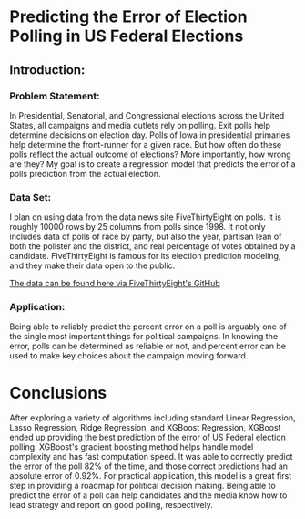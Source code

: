# Predicting the Error of Election Polling in US Federal Elections

## Introduction:
### Problem Statement:
In Presidential, Senatorial, and Congressional elections across the United States, all campaigns and media outlets rely on polling. Exit polls help determine decisions on election day. Polls of Iowa in presidential primaries help determine the front-runner for a given race. But how often do these polls reflect the actual outcome of elections? More importantly, how wrong are they? My goal is to create a regression model that predicts the error of a polls prediction from the actual election.

### Data Set:
I plan on using data from the data news site FiveThirtyEight on polls. It is roughly 10000 rows by 25 columns from polls since 1998. It not only includes data of polls of race by party, but also the year, partisan lean of both the pollster and the district, and real percentage of votes obtained by a candidate. FiveThirtyEight is famous for its election prediction modeling, and they make their data open to the public.

[The data can be found here via FiveThirtyEight's GitHub](https://github.com/fivethirtyeight/data/tree/master/pollster-ratings)

### Application:
Being able to reliably predict the percent error on a poll is arguably one of the single most important things for political campaigns. In knowing the error, polls can be determined as reliable or not, and percent error can be used to make key choices about the campaign moving forward.

# Conclusions

After exploring a variety of algorithms including standard Linear Regression, Lasso Regression, Ridge Regression, and XGBoost Regression, XGBoost ended up providing the best prediction of the error of US Federal election polling. XGBoost's gradient boosting method helps handle model complexity and has fast computation speed. It was able to correctly predict the error of the poll 82% of the time, and those correct predictions had an absolute error of 0.92%. For practical application, this model is a great first step in providing a roadmap for political decision making. Being able to predict the error of a poll can help candidates and the media know how to lead strategy and report on good polling, respectively.
